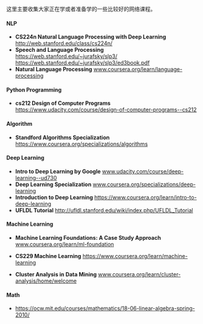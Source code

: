 这里主要收集大家正在学或者准备学的一些比较好的网络课程。

#### NLP

- **CS224n Natural Language Processing with Deep Learning**  http://web.stanford.edu/class/cs224n/
- **Speech and Language Processing** https://web.stanford.edu/~jurafsky/slp3/ https://web.stanford.edu/~jurafsky/slp3/ed3book.pdf
- **Natural Language Processing** www.coursera.org/learn/language-processing

#### Python Programming

- **cs212 Design of Computer Programs** https://www.udacity.com/course/design-of-computer-programs--cs212

#### Algorithm

- **Standford Algorithms Specialization**  https://www.coursera.org/specializations/algorithms

#### Deep Learning

- **Intro to Deep Learning by Google** www.udacity.com/course/deep-learning--ud730
- **Deep Learning Specialization** www.coursera.org/specializations/deep-learning
- **Introduction to Deep Learning**  https://www.coursera.org/learn/intro-to-deep-learning
- **UFLDL Tutorial** http://ufldl.stanford.edu/wiki/index.php/UFLDL_Tutorial

#### Machine Learning

- **Machine Learning Foundations: A Case Study Approach** www.coursera.org/learn/ml-foundation
- **CS229 Machine Learning** https://www.coursera.org/learn/machine-learning


- **Cluster Analysis in Data Mining** www.coursera.org/learn/cluster-analysis/home/welcome

#### **Math**

- https://ocw.mit.edu/courses/mathematics/18-06-linear-algebra-spring-2010/